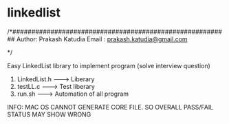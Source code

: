 # linkedlist



/*#########################################################
  Author: Prakash Katudia
  Email : prakash.katudia@gmail.com

*/


Easy LinkedList library to implement program (solve interview question)
1. LinkedList.h   ---> Liberary
2. testLL.c       ---> Test liberary
3. run.sh         ---> Automation of all program

INFO: MAC OS CANNOT GENERATE CORE FILE. SO OVERALL PASS/FAIL STATUS MAY SHOW WRONG
